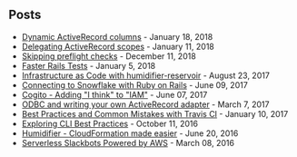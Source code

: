 ## Posts

* [Dynamic ActiveRecord columns](https://engineering.culturehq.com/posts/2019-01-18-dynamic-activerecord-columns) - January 18, 2018
* [Delegating ActiveRecord scopes](https://engineering.culturehq.com/posts/2019-01-11-delegating-activerecord-scopes) - January 11, 2018
* [Skipping preflight checks](https://engineering.culturehq.com/posts/2018-12-11-skipping-preflight-checks) - December 11, 2018
* [Faster Rails Tests](https://gist.github.com/kddeisz/66f2e7749535f30f868d36021056fd15) - January 5, 2018
* [Infrastructure as Code with humidifier-reservoir](http://eng.localytics.com/infrastructure-as-code-with-humidifier-reservoir/) - August 23, 2017
* [Connecting to Snowflake with Ruby on Rails](http://eng.localytics.com/connecting-to-snowflake-with-ruby-on-rails/) - June 09, 2017
* [Cogito - Adding "I think" to "IAM"](http://eng.localytics.com/cogito/) - June 07, 2017
* [ODBC and writing your own ActiveRecord adapter](http://eng.localytics.com/odbc-and-writing-your-own-activerecord-adapter/) - March 7, 2017
* [Best Practices and Common Mistakes with Travis CI](http://eng.localytics.com/best-practices-and-common-mistakes-with-travis-ci/) - January 10, 2017
* [Exploring CLI Best Practices](http://eng.localytics.com/exploring-cli-best-practices/) - October 11, 2016
* [Humidifier - CloudFormation made easier](http://eng.localytics.com/humidifier-cloudformation-made-easier/) - June 20, 2016
* [Serverless Slackbots Powered by AWS](http://eng.localytics.com/serverless-slackbots-powered-by-aws/) - March 08, 2016
